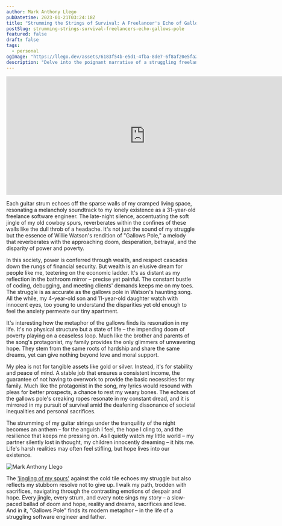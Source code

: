 ```yaml
---
author: Mark Anthony Llego
pubDatetime: 2023-01-21T03:24:18Z
title: "Strumming the Strings of Survival: A Freelancer's Echo of Gallows Pole"
postSlug: strumming-strings-survival-freelancers-echo-gallows-pole
featured: false
draft: false
tags:
  - personal
ogImage: "https://llego.dev/assets/6183f54b-e5d1-4fba-8de7-6f8af20e5fa2.jpg"
description: "Delve into the poignant narrative of a struggling freelance software engineer knitted with the echoes of 'Gallows Pole.' Experience his journey marked by hardships, sacrifice, and resilient hope."
---
```


<div class="video-container">
  <iframe width="736" height="315" src="https://www.youtube.com/embed/NedEQ6sHloE?si=qE06ZayrQTEWr9HD" title="YouTube video player" frameborder="0" allow="accelerometer; autoplay; clipboard-write; encrypted-media; gyroscope; picture-in-picture; web-share" allowfullscreen></iframe>
</div>

Each guitar strum echoes off the sparse walls of my cramped living space, resonating a melancholy soundtrack to my lonely existence as a 31-year-old freelance software engineer. The late-night silence, accentuating the soft jingle of my old cowboy spurs, reverberates within the confines of these walls like the dull throb of a headache. It's not just the sound of my struggle but the essence of Willie Watson's rendition of "Gallows Pole," a melody that reverberates with the approaching doom, desperation, betrayal, and the disparity of power and poverty.

In this society, power is conferred through wealth, and respect cascades down the rungs of financial security. But wealth is an elusive dream for people like me, teetering on the economic ladder. It's as distant as my reflection in the bathroom mirror – precise yet painful. The constant bustle of coding, debugging, and meeting clients' demands keeps me on my toes. The struggle is as accurate as the gallows pole in Watson's haunting song. All the while, my 4-year-old son and 11-year-old daughter watch with innocent eyes, too young to understand the disparities yet old enough to feel the anxiety permeate our tiny apartment.

It's interesting how the metaphor of the gallows finds its resonation in my life. It's no physical structure but a state of life – the impending doom of poverty playing on a ceaseless loop. Much like the brother and parents of the song's protagonist, my family provides the only glimmers of unwavering hope. They stem from the same roots of hardship and share the same dreams, yet can give nothing beyond love and moral support.

My plea is not for tangible assets like gold or silver. Instead, it's for stability and peace of mind. A stable job that ensures a consistent income, the guarantee of not having to overwork to provide the basic necessities for my family. Much like the protagonist in the song, my lyrics would resound with pleas for better prospects, a chance to rest my weary bones. The echoes of the gallows pole's creaking ropes resonate in my constant dread, and it is mirrored in my pursuit of survival amid the deafening dissonance of societal inequalities and personal sacrifices.

The strumming of my guitar strings under the tranquility of the night becomes an anthem – for the anguish I feel, the hope I cling to, and the resilience that keeps me pressing on. As I quietly watch my little world – my partner silently lost in thought, my children innocently dreaming – it hits me. Life's harsh realities may often feel stifling, but hope lives into our existence.

![Mark Anthony Llego](https://llego.dev/assets/mmkhJbFZBSvcHUjp25WN.jpg)

The ['jingling of my spurs'](https://llego.dev/posts/battle-cry-weary-cowboy-trading-spurs-wings/) against the cold tile echoes my struggle but also reflects my stubborn resolve not to give up. I walk my path, trodden with sacrifices, navigating through the contrasting emotions of despair and hope. Every jingle, every strum, and every note sings my story – a slow-paced ballad of doom and hope, reality and dreams, sacrifices and love. And in it, "Gallows Pole" finds its modern metaphor – in the life of a struggling software engineer and father.
